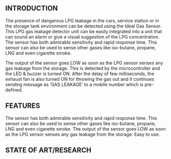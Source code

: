 ## INTRODUCTION
The presence of dangerous LPG leakage in the cars, service station or in the storage tank environment can be detected using the Ideal Gas Sensor. This LPG gas leakage detector unit can be easily integrated into a unit that can sound an alarm or give a visual suggestion of the LPG concentration. The sensor has both admirable sensitivity and rapid response time. This sensor can also be used to sense other gases like iso-butane, propane, LNG and even cigarette smoke.

The output of the sensor goes LOW as soon as the LPG sensor senses any gas leakage from the storage. This is detected by the microcontroller and the LED & buzzer is turned ON. After the delay of few milliseconds, the exhaust fan is also turned ON for throwing the gas out and it continues sending message as ‘GAS LEAKAGE’ to a mobile number which is pre-defined.
## FEATURES
The sensor has both admirable sensitivity and rapid response time.
This sensor can also be used to sense other gases like iso-butane, propane, LNG and even cigarette smoke.
The output of the sensor goes LOW as soon as the LPG sensor senses any gas leakage from the storage.
Easy to use.
## STATE OF ART/RESEARCH

